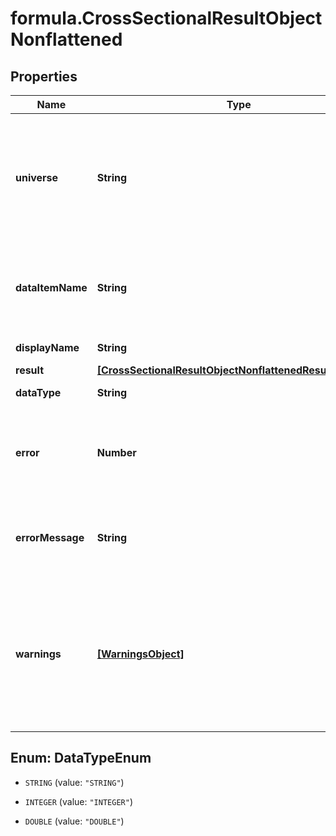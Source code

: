 # formula.CrossSectionalResultObjectNonflattened

## Properties

Name | Type | Description | Notes
------------ | ------------- | ------------- | -------------
**universe** | **String** | If &#x60;universe&#x60; is submitted instead of &#x60;ids&#x60;, then the universe attribute will display the universe expression requested. | [optional] 
**dataItemName** | **String** | Name of data item (requestId, requested Screening formula, or fsymId) | 
**displayName** | **String** | Display Name. | [optional] 
**result** | [**[CrossSectionalResultObjectNonflattenedResultAttribute]**](CrossSectionalResultObjectNonflattenedResultAttribute.md) |  | 
**dataType** | **String** | Data type of the data item | 
**error** | **Number** | Data item error indicator.  * Zero - success  * Non-zero - failure  | 
**errorMessage** | **String** | If error is non-zero, errorMessage will display the Screening formula error. | [optional] 
**warnings** | [**[WarningsObject]**](WarningsObject.md) | Screening formula warnings. This attribute is only displayed if warnings are generated in the execution of the Screening formula. | [optional] 



## Enum: DataTypeEnum


* `STRING` (value: `"STRING"`)

* `INTEGER` (value: `"INTEGER"`)

* `DOUBLE` (value: `"DOUBLE"`)




